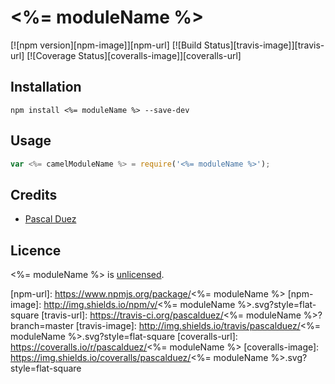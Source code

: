 # <%= moduleName %>

[![npm version][npm-image]][npm-url]
[![Build Status][travis-image]][travis-url]
[![Coverage Status][coveralls-image]][coveralls-url]

>

## Installation

```
npm install <%= moduleName %> --save-dev
```

## Usage

```js
var <%= camelModuleName %> = require('<%= moduleName %>');
```

## Credits

* [Pascal Duez](https://github.com/pascalduez)


## Licence

<%= moduleName %> is [unlicensed](http://unlicense.org/).


[npm-url]: https://www.npmjs.org/package/<%= moduleName %>
[npm-image]: http://img.shields.io/npm/v/<%= moduleName %>.svg?style=flat-square
[travis-url]: https://travis-ci.org/pascalduez/<%= moduleName %>?branch=master
[travis-image]: http://img.shields.io/travis/pascalduez/<%= moduleName %>.svg?style=flat-square
[coveralls-url]: https://coveralls.io/r/pascalduez/<%= moduleName %>
[coveralls-image]: https://img.shields.io/coveralls/pascalduez/<%= moduleName %>.svg?style=flat-square
